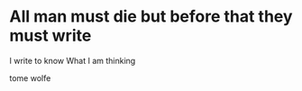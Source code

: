 


# All man must die but before that they must write

I write to know What I am thinking 

tome wolfe
<!--stackedit_data:
eyJoaXN0b3J5IjpbLTExMzczMTMyNDMsLTEzMDkxOTA3NjldfQ
==
-->
